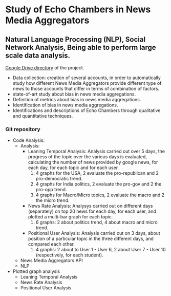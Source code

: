 # Study of Echo Chambers in News Media Aggregators

## Natural Language Processing (NLP), Social Network Analysis, Being able to perform large scale data analysis.

[Google Drive directory](https://drive.google.com/drive/folders/1RNXtjfaj7-E0-XlfuzSfTpAKPmExop3F/ "Project Directory") of the project.

- Data collection: creation of several accounts, in order to automatically study how different News Media Aggregators provide different type of news to those accounts that differ in terms of combination of factors.
- state-of-art study about bias in news media aggregations.
- Definition of metrics about bias in news media aggregations.
- Identification of bias in news media aggregations.
- Identifications and descriptions of Echo Chambers through qualitative and quantitative techniques.

### Git repository 

- Code Analysis:
  - Analysis:
    - Leaning Temporal Analysis: Analysis carried out over 5 days, the progress of the topic over the various       days is evaluated, calculating the number of news provided by google news, for each day, for each topic       and for each user. 
      1. 4 graphs for the USA, 2 evaluate the pro-republican and 2 pro-democratic trend.
      2. 4 graphs for India politics, 2 evaluate the pro-gov and 2 the pro-opp trend.
      3. 4 graphs for Macro/Micro topics, 2 evaluate the macro and 2 the micro trend.
    - News Rate Analysis: Analysys carried out on different days (separately) on top 20 news for each   day, for each user, and plotted a multi-bar graph for each topic.
      1. 6 graphs: 2 about politics trend, 4 about macro and micro trend.
    - Positional User Analysis: Analysis carried out on 3 days, about position of a particular topic in the three different days, and compared each other.
      1. 4 graphs: 2 about to User 1 - User 6, 2 about User 7 - User 10 (respectively, for each student).
  - News Media Aggregators API
  - NLP
- Plotted graph analysis
  - Leaning Temporal Analysis
  - News Rate Analysis
  - Positional User Analysis

  


